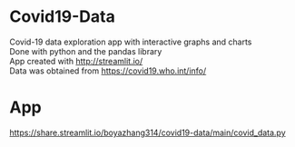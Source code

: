# Covid19-Data
Covid-19 data exploration app with interactive graphs and charts<br />
Done with python and the pandas library<br />
App created with http://streamlit.io/<br />
Data was obtained from https://covid19.who.int/info/

# App
https://share.streamlit.io/boyazhang314/covid19-data/main/covid_data.py
